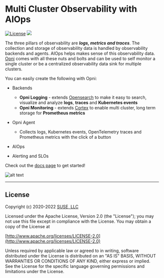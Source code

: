 # Multi Cluster Observability with AIOps 
[![License](https://img.shields.io/badge/License-Apache_2.0-blue.svg)](https://opensource.org/licenses/Apache-2.0)
[![](https://get.pulumi.com/new/button.svg)](https://app.pulumi.com/new?template=https://github.com/rancher/opni)

The three pillars of observability are ***logs, metrics and traces***.
The collection and storage of observability data is handled by observability backends and agents.
AIOps helps makes sense of this observability data.
[Opni](https://opni.io/) comes with all these nuts and bolts and can be used to self monitor a single cluster or be a centralized observability data sink for multiple clusters.

You can easily create the following with Opni:
* Backends
  - **Opni Logging** - extends [Opensearch](https://opensearch.org) to make it easy to search, visualize and analyze **logs**, **traces** and **Kubernetes events**
  - **Opni Monitoring** - extends [Cortex](https://cortexmetrics.io) to enable multi cluster, long term storage for **Prometheus metrics**

* Opni Agent
  - Collects logs, Kubernetes events, OpenTelemetry traces and Prometheus metrics with the click of a button
* AIOps
* Alerting and SLOs

Check out the [docs page](https://opni.io/) to get started!

![alt text](https://opni-public.s3.us-east-2.amazonaws.com/v06_high_level_arch.png)

----


## License

Copyright (c) 2020-2022 [SUSE, LLC](http://suse.com)



Licensed under the Apache License, Version 2.0 (the "License");
you may not use this file except in compliance with the License.
You may obtain a copy of the License at

[http://www.apache.org/licenses/LICENSE-2.0](http://www.apache.org/licenses/LICENSE-2.0)

Unless required by applicable law or agreed to in writing, software
distributed under the License is distributed on an "AS IS" BASIS,
WITHOUT WARRANTIES OR CONDITIONS OF ANY KIND, either express or implied.
See the License for the specific language governing permissions and
limitations under the License.

